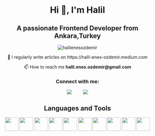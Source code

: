 <h1 align="center">Hi 👋, I'm Halil</h1>

<h2 align="center">A passionate Frontend Developer from Ankara,Turkey</h3>

<p align="center"> <img src="https://komarev.com/ghpvc/?username=halilenesozdemir&label=Profile%20views&color=0e75b6&style=flat" alt="halilenesozdemir" /> </p>

<p align="center">
 📝 I regularly write articles on https://halil-enes-ozdemir.medium.com
</p>
<p align="center">
  📫 How to reach me <strong>halil.enes.ozdemir@gmail.com<strong>
</p>

<h3 align="center">Connect with me:</h3>
<p align="center">
  <a target="_blank"href="https://www.linkedin.com/in/halil-enes-özdemir-5a625a1b7/"><img src="https://img.shields.io/badge/linkedin-%230077B5.svg?&style=for-the-badge&logo=linkedin&logoColor=white" /></a>&nbsp;&nbsp;&nbsp;&nbsp;&nbsp;&nbsp;
  </a>&nbsp;&nbsp;&nbsp;&nbsp;<a target="_blank"href="https://halil-enes-ozdemir.medium.com"><img src="https://img.shields.io/badge/Medium%20-%231572B6.svg?&style=for-the-badge&logo=medium&logoColor=black" /></a>
</p>

</div>

<h2 align="center"> Languages and Tools</h2>
<p align='center'>
 <img width ='44px' align='center' src ='https://raw.githubusercontent.com/rahulbanerjee26/githubAboutMeGenerator/main/icons/html.svg'> 
 <img width ='44px' align='center' src ='https://raw.githubusercontent.com/rahulbanerjee26/githubAboutMeGenerator/main/icons/css.svg'>
 <img width ='44px' align='center' src ='https://raw.githubusercontent.com/rahulbanerjee26/githubAboutMeGenerator/main/icons/javascript.svg'>
 <img width ='44px' align='center' src ='https://raw.githubusercontent.com/rahulbanerjee26/githubAboutMeGenerator/main/icons/reactjs.svg'>
 <img width ='44px' align='center' src ='https://raw.githubusercontent.com/rahulbanerjee26/githubAboutMeGenerator/main/icons/bootstrap.svg'>
 <img width ='44px' align='center' src ='https://raw.githubusercontent.com/rahulbanerjee26/githubAboutMeGenerator/main/icons/sass.svg'>
 <img width ='44px' align='center' src ='https://raw.githubusercontent.com/rahulbanerjee26/githubAboutMeGenerator/main/icons/nodejs.svg'>
 <img width ='44px' align='center' src ='https://raw.githubusercontent.com/rahulbanerjee26/githubAboutMeGenerator/main/icons/mongodb.svg'>
 <img width ='44px' align='center' src ='https://raw.githubusercontent.com/rahulbanerjee26/githubAboutMeGenerator/main/icons/git.svg'>
 <img width ='44px' align='center' src ='https://raw.githubusercontent.com/rahulbanerjee26/githubAboutMeGenerator/main/icons/github.svg'>
                                                                                                                                       
<br>
</p>
<br>


